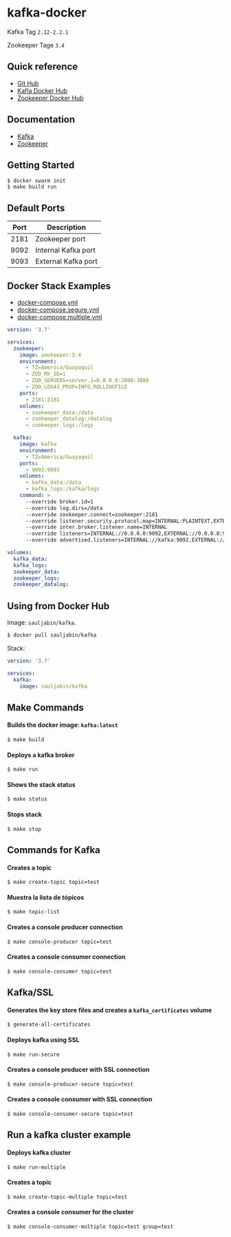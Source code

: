# kafka-docker

Kafka Tag `2.12-2.2.1`

Zookeeper Tage `3.4`

## Quick reference

- [Git Hub](https://github.com/sauljabin/kafka-docker)
- [Kafla Docker Hub](https://hub.docker.com/r/sauljabin/kafka)
- [Zookeeper Docker Hub](https://hub.docker.com/_/zookeeper)

## Documentation

- [Kafka](https://kafka.apache.org)
- [Zookeeper](https://zookeeper.apache.org)

## Getting Started

```
$ docker swarm init
$ make build run
```

## Default Ports

| Port | Description |
| - | - |
| 2181 | Zookeeper port |
| 9092 | Internal Kafka port |
| 9093 | External Kafka port |

## Docker Stack Examples

- [docker-compose.yml](docker-compose.yml)
- [docker-compose.segure.yml](docker-compose.segure.yml)
- [docker-compose.multiple.yml](docker-compose.multiple.yml)

```yaml
version: '3.7'

services:
  zookeeper:
    image: zookeeper:3.4
    environment:
      - TZ=America/Guayaquil
      - ZOO_MY_ID=1
      - ZOO_SERVERS=server.1=0.0.0.0:2888:3888
      - ZOO_LOG4J_PROP=INFO,ROLLINGFILE
    ports:
      - 2181:2181
    volumes:
      - zookeeper_data:/data
      - zookeeper_datalog:/datalog
      - zookeeper_logs:/logs

  kafka:
    image: kafka
    environment:
      - TZ=America/Guayaquil
    ports:
      - 9093:9093
    volumes:
      - kafka_data:/data
      - kafka_logs:/kafka/logs
    command: >
      --override broker.id=1
      --override log.dirs=/data
      --override zookeeper.connect=zookeeper:2181
      --override listener.security.protocol.map=INTERNAL:PLAINTEXT,EXTERNAL:PLAINTEXT
      --override inter.broker.listener.name=INTERNAL
      --override listeners=INTERNAL://0.0.0.0:9092,EXTERNAL://0.0.0.0:9093
      --override advertised.listeners=INTERNAL://kafka:9092,EXTERNAL://localhost:9093

volumes:
  kafka_data:
  kafka_logs:
  zookeeper_data:
  zookeeper_logs:
  zookeeper_datalog:
```

## Using from Docker Hub

Image: `sauljabin/kafka`.

```bash
$ docker pull sauljabin/kafka
```

Stack:

```yaml
version: '3.7'

services:
  kafka:
    image: sauljabin/kafka
```

## Make Commands

#### Builds the docker image: `kafka:latest`
```
$ make build
```

#### Deploys a kafka broker
```
$ make run
```

#### Shows the stack status
```
$ make status
```

#### Stops stack
```
$ make stop
```

## Commands for Kafka

#### Creates a topic
```
$ make create-topic topic=test
```

#### Muestra la lista de tópicos
```
$ make topic-list
```

#### Creates a console producer connection
```
$ make console-producer topic=test
```

#### Creates a console consumer connection
```
$ make console-consumer topic=test
```

## Kafka/SSL

#### Generates the key store files and creates a `kafka_certificates` volume
```
$ generate-all-certificates
```

#### Deploys kafka using SSL
```
$ make run-secure
```

#### Creates a console producer with SSL connection
```
$ make console-producer-secure topic=test
```

#### Creates a console consumer with SSL connection
```
$ make console-consumer-secure topic=test
```

## Run a kafka cluster example

#### Deploys kafka cluster
```
$ make run-multiple
```

#### Creates a topic
```
$ make create-topic-multiple topic=test
```

#### Creates a console consumer for the cluster
```
$ make console-consumer-multiple topic=test group=test
```
